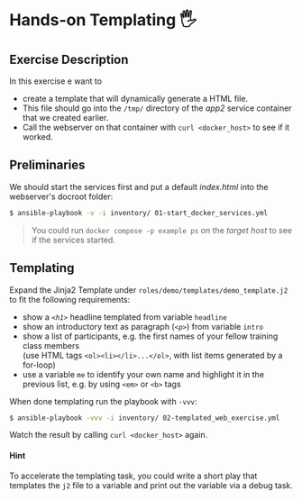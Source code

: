 Hands-on Templating 🖐
=====================

## Exercise Description
In this exercise e want to 
- create a template that will dynamically generate a HTML file. 
- This file should go into the `/tmp/` directory of the *app2* service container that we created earlier.
- Call the webserver on that container with `curl <docker_host>` to see if it worked.

## Preliminaries
We should start the services first and put a default *index.html* into the webserver's docroot folder:

```bash
$ ansible-playbook -v -i inventory/ 01-start_docker_services.yml
```

> You could run `docker compose -p example ps` on the *target host* to see if the services started.

## Templating
Expand the Jinja2 Template under `roles/demo/templates/demo_template.j2` to fit the following requirements:

- show a *`<h1>`* headline templated from variable `headline`
- show an introductory text as paragraph (*`<p>`*) from variable `intro`
- show a list of participants, e.g. the first names of your fellow training class members<br/>
  (use HTML tags `<ol><li></li>...</ol>`, with list items generated by a for-loop)
- use a variable `me` to identify your own name and highlight it in the previous list, e.g. by using `<em>` or `<b>` tags

When done templating run the playbook with `-vvv`:
```bash
$ ansible-playbook -vvv -i inventory/ 02-templated_web_exercise.yml
```

Watch the result by calling `curl <docker_host>` again.

#### Hint
To accelerate the templating task, you could write a short play that templates the `j2` file to a variable and print out the variable via a debug task.


